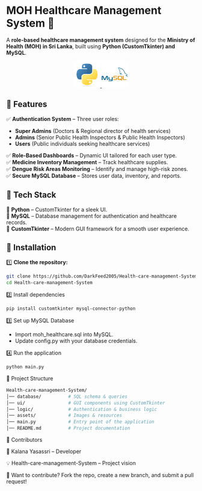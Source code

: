 # MOH Healthcare Management System 🏥  

A **role-based healthcare management system** designed for the **Ministry of Health (MOH) in Sri Lanka**, built using **Python (CustomTkinter) and MySQL**.

<p align="center">
<a href="https://www.python.org" target="_blank" rel="noreferrer"> <img src="https://raw.githubusercontent.com/devicons/devicon/master/icons/python/python-original.svg" alt="python" width="70" height="70"/> </a>
<a href="https://www.mysql.com/" target="_blank" rel="noreferrer"> <img src="https://raw.githubusercontent.com/devicons/devicon/master/icons/mysql/mysql-original-wordmark.svg" alt="mysql" width="70" height="70"/> </a>
</p>

## 🔹 Features  
✅ **Authentication System** – Three user roles:  
   - **Super Admins** (Doctors & Regional director of health services)  
   - **Admins** (Senior Public Health Inspectors & Public Health Inspectors)  
   - **Users** (Public individuals seeking healthcare services)  

✅ **Role-Based Dashboards** – Dynamic UI tailored for each user type.  
✅ **Medicine Inventory Management** – Track healthcare supplies.  
✅ **Dengue Risk Areas Monitoring** – Identify and manage high-risk zones.  
✅ **Secure MySQL Database** – Stores user data, inventory, and reports.  

## 📌 Tech Stack  
🔹 **Python** – CustomTkinter for a sleek UI.  
🔹 **MySQL** – Database management for authentication and healthcare records.  
🔹 **CustomTkinter** – Modern GUI framework for a smooth user experience.  

## 🚀 Installation  
1️⃣ **Clone the repository:**  
   ```bash
   git clone https://github.com/DarkFeed2005/Health-care-management-System.git
   cd Health-care-management-System
```

2️⃣ Install dependencies
```bash
pip install customtkinter mysql-connector-python
```
3️⃣ Set up MySQL Database

- Import moh_healthcare.sql into MySQL.
- Update config.py with your database credentials.
  
4️⃣ Run the application
```bash
python main.py
```
📂 Project Structure
```bash
Health-care-management-System/
│── database/          # SQL schema & queries  
│── ui/                # GUI components using CustomTkinter  
│── logic/             # Authentication & business logic  
│── assets/            # Images & resources  
│── main.py            # Entry point of the application  
│── README.md          # Project documentation  
```

📢 Contributors

👤 Kalana Yasassri – Developer

💡 Health-care-management-System – Project vision

📩 Want to contribute? Fork the repo, create a new branch, and submit a pull request!




